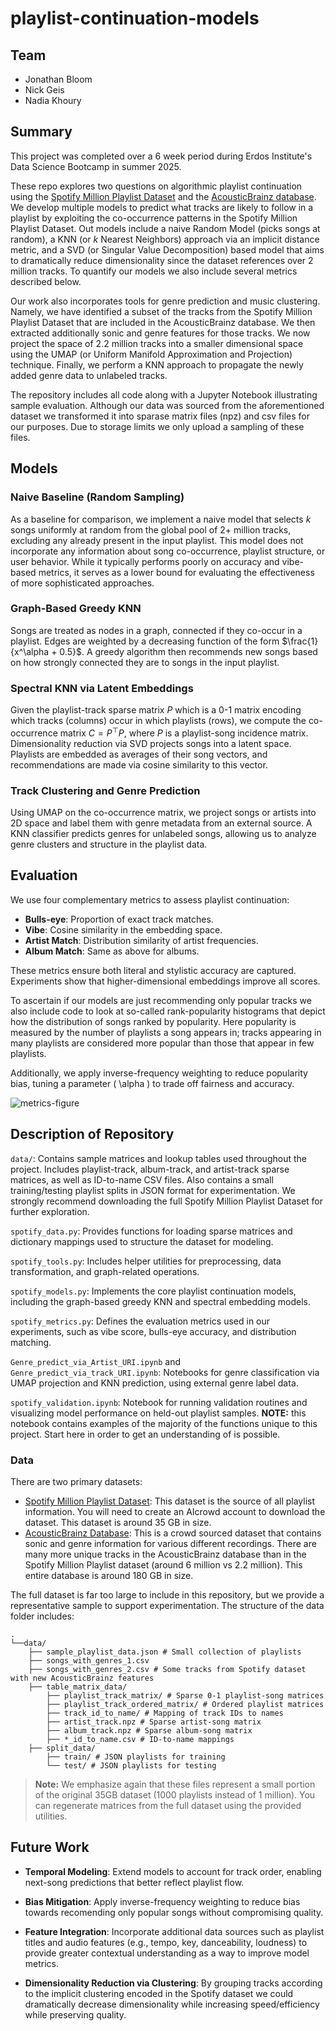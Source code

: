 # playlist-continuation-models

## Team

- Jonathan Bloom  
- Nick Geis  
- Nadia Khoury


## Summary

This project was completed over a 6 week period during Erdos Institute's Data Science Bootcamp in summer 2025.

These repo explores two questions on algorithmic playlist continuation using the [Spotify Million Playlist Dataset](https://engineering.atspotify.com/2018/5/introducing-the-million-playlist-dataset-and-recsys-challenge-2018) and the [AcousticBrainz database](https://acousticbrainz.org). We develop multiple models to predict what tracks are likely to follow in a playlist by exploiting the co-occurrence patterns in the Spotify Million Playlist Dataset. Out models include a naive Random Model (picks songs at random), a KNN (or $k$ Nearest Neighbors) approach via an implicit distance metric, and a SVD (or Singular Value Decomposition) based model that aims to dramatically reduce dimensionality since the dataset references over 2 million tracks. To quantify our models we also include several metrics described below. 

Our work also incorporates tools for genre prediction and music clustering. Namely, we have identified a subset of the tracks from the Spotify Million Playlist Dataset that are included in the AcousticBrainz database. We then extracted additionally sonic and genre features for those tracks. We now project the space of 2.2 million tracks into a smaller dimensional space using the UMAP (or Uniform Manifold Approximation and Projection) technique. Finally, we perform a KNN approach to propagate the newly added genre data to unlabeled tracks.

The repository includes all code along with a Jupyter Notebook illustrating sample evaluation. Although our data was sourced from the aforementioned dataset we transformed it into sparase matrix files (npz) and csv files for our purposes.  Due to storage limits we only upload a sampling of these files.


## Models

### Naive Baseline (Random Sampling)

As a baseline for comparison, we implement a naive model that selects $k$ songs uniformly at random from the global pool of 2+ million tracks, excluding any already present in the input playlist. This model does not incorporate any information about song co-occurrence, playlist structure, or user behavior. While it typically performs poorly on accuracy and vibe-based metrics, it serves as a lower bound for evaluating the effectiveness of more sophisticated approaches.

### Graph-Based Greedy KNN

Songs are treated as nodes in a graph, connected if they co-occur in a playlist. Edges are weighted by a decreasing function of the form $\frac{1}{x^\alpha + 0.5}$. A greedy algorithm then recommends new songs based on how strongly connected they are to songs in the input playlist.

### Spectral KNN via Latent Embeddings

Given the playlist-track sparse matrix $P$ which is a 0-1 matrix encoding which tracks (columns) occur in which playlists (rows), we compute the co-occurrence matrix $C = P^\top P$, where $P$ is a playlist-song incidence matrix. Dimensionality reduction via SVD projects songs into a latent space. Playlists are embedded as averages of their song vectors, and recommendations are made via cosine similarity to this vector.

### Track Clustering and Genre Prediction

Using UMAP on the co-occurrence matrix, we project songs or artists into 2D space and label them with genre metadata from an external source. A KNN classifier predicts genres for unlabeled songs, allowing us to analyze genre clusters and structure in the playlist data.


## Evaluation

We use four complementary metrics to assess playlist continuation:

- **Bulls-eye**: Proportion of exact track matches.
- **Vibe**: Cosine similarity in the embedding space.
- **Artist Match**: Distribution similarity of artist frequencies.
- **Album Match**: Same as above for albums.

These metrics ensure both literal and stylistic accuracy are captured. Experiments show that higher-dimensional embeddings improve all scores. 

To ascertain if our models are just recommending only popular tracks we also include code to look at so-called rank-popularity histograms that depict how the distribution of songs ranked by popularity. Here popularity is measured by the number of playlists a song appears in; tracks appearing in many playlists are considered more popular than those that appear in few playlists. 

Additionally, we apply inverse-frequency weighting to reduce popularity bias, tuning a parameter \( \alpha \) to trade off fairness and accuracy.

![metrics-figure](assets/metrics.png) <!-- Replace with actual visual -->


## Description of Repository

`data/`: Contains sample matrices and lookup tables used throughout the project. Includes playlist-track, album-track, and artist-track sparse matrices, as well as ID-to-name CSV files. Also contains a small training/testing playlist splits in JSON format for experimentation. We strongly recommend downloading the full Spotify Million Playlist Dataset for further exploration.

`spotify_data.py`: Provides functions for loading sparse matrices and dictionary mappings used to structure the dataset for modeling.

`spotify_tools.py`: Includes helper utilities for preprocessing, data transformation, and graph-related operations.

`spotify_models.py`: Implements the core playlist continuation models, including the graph-based greedy KNN and spectral embedding models.

`spotify_metrics.py`: Defines the evaluation metrics used in our experiments, such as vibe score, bulls-eye accuracy, and distribution matching.

`Genre_predict_via_Artist_URI.ipynb` and `Genre_predict_via_track_URI.ipynb`: Notebooks for genre classification via UMAP projection and KNN prediction, using external genre label data.

`spotify_validation.ipynb`: Notebook for running validation routines and visualizing model performance on held-out playlist samples. **NOTE:** this notebook contains examples of the majority of the functions unique to this project. Start here in order to get an understanding of is possible.


### Data

There are two primary datasets:

- [Spotify Million Playlist Dataset](https://www.aicrowd.com/challenges/spotify-million-playlist-dataset-challenge): This dataset is the source of all playlist information. You will need to create an AIcrowd account to download the dataset. This dataset is around 35 GB in size.
- [AcousticBrainz Database](https://acousticbrainz.org/download): This is a crowd sourced dataset that contains sonic and genre information for various different recordings. There are many more unique tracks in the AcousticBrainz database than in the Spotify Million Playlist dataset (around 6 million vs 2.2 million). This entire database is around 180 GB in size.

The full dataset is far too large to include in this repository, but we provide a representative sample to support experimentation. The structure of the data folder includes:

    .
    └──data/
        ├── sample_playlist_data.json # Small collection of playlists
        ├── songs_with_genres_1.csv
        ├── songs_with_genres_2.csv # Some tracks from Spotify dataset with new AcousticBrainz features
        ├── table_matrix_data/
            ├── playlist_track_matrix/ # Sparse 0-1 playlist-song matrices
            ├── playlist_track_ordered_matrix/ # Ordered playlist matrices
            ├── track_id_to_name/ # Mapping of track IDs to names
            ├── artist_track.npz # Sparse artist-song matrix
            ├── album_track.npz # Sparse album-song matrix
            ├── *_id_to_name.csv # ID-to-name mappings
        ├── split_data/
            ├── train/ # JSON playlists for training
            └── test/ # JSON playlists for testing

> **Note:** We emphasize again that these files represent a small portion of the original 35GB dataset (1000 playlists instead of 1 million). You can regenerate matrices from the full dataset using the provided utilities.


## Future Work

- **Temporal Modeling**: Extend models to account for track order, enabling next-song predictions that better reflect playlist flow.

- **Bias Mitigation**: Apply inverse-frequency weighting to reduce bias towards recomending only popular songs without compromising quality.

- **Feature Integration**: Incorporate additional data sources such as playlist titles and audio features (e.g., tempo, key, danceability, loudness) to provide greater contextual understanding as a way to improve model metrics.

- **Dimensionality Reduction via Clustering**: By grouping tracks according to the implicit clustering encoded in the Spotify dataset we could dramatically decrease dimensionality while increasing speed/efficiency while preserving quality.
